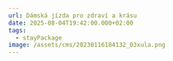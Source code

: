 ```yaml
---
url: Dámská jízda pro zdraví a krásu
date: 2025-08-04T19:42:00.000+02:00
tags:
  - stayPackage
image: /assets/cms/20230116184132_03xula.png
---
```

